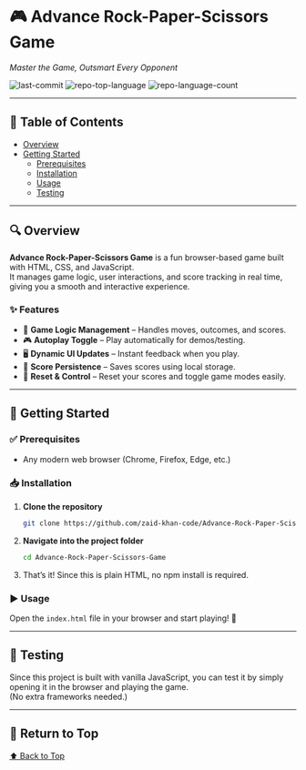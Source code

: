 # 🎮 Advance Rock-Paper-Scissors Game

*Master the Game, Outsmart Every Opponent*

![last-commit](https://img.shields.io/github/last-commit/zaid-khan-code/Advance-Rock-Paper-Scissors-Game?style=flat&logo=git&logoColor=white&color=0080ff)
![repo-top-language](https://img.shields.io/github/languages/top/zaid-khan-code/Advance-Rock-Paper-Scissors-Game?style=flat&color=0080ff)
![repo-language-count](https://img.shields.io/github/languages/count/zaid-khan-code/Advance-Rock-Paper-Scissors-Game?style=flat&color=0080ff)

---

## 📑 Table of Contents
- [Overview](#-overview)
- [Getting Started](#-getting-started)
  - [Prerequisites](#-prerequisites)
  - [Installation](#-installation)
  - [Usage](#-usage)
  - [Testing](#-testing)

---

## 🔍 Overview
**Advance Rock-Paper-Scissors Game** is a fun browser-based game built with HTML, CSS, and JavaScript.  
It manages game logic, user interactions, and score tracking in real time, giving you a smooth and interactive experience.

### ✨ Features
- 🧩 **Game Logic Management** – Handles moves, outcomes, and scores.  
- 🎮 **Autoplay Toggle** – Play automatically for demos/testing.  
- 🖥️ **Dynamic UI Updates** – Instant feedback when you play.  
- 💾 **Score Persistence** – Saves scores using local storage.  
- 🔄 **Reset & Control** – Reset your scores and toggle game modes easily.  

---

## 🚀 Getting Started

### ✅ Prerequisites
- Any modern web browser (Chrome, Firefox, Edge, etc.)

### 📥 Installation
1. **Clone the repository**  
   ```sh
   git clone https://github.com/zaid-khan-code/Advance-Rock-Paper-Scissors-Game
   ```
2. **Navigate into the project folder**  
   ```sh
   cd Advance-Rock-Paper-Scissors-Game
   ```
3. That’s it! Since this is plain HTML, no npm install is required.

### ▶️ Usage
Open the `index.html` file in your browser and start playing! 🎉

---

## 🧪 Testing
Since this project is built with vanilla JavaScript, you can test it by simply opening it in the browser and playing the game.  
(No extra frameworks needed.)

---

## 🔗 Return to Top
[⬆ Back to Top](#-advance-rock-paper-scissors-game)
